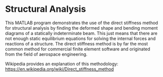# Structural Analysis

This MATLAB program demonstrates the use of the direct stiffness method for structural analysis by finding the deformed shape and bending moment diagrams of a statically indeterminate beam. This just means that there are not enough static equilibrium equations for solving the internal forces and reactions of a structure. 
The direct stiffness method is by far the most common method for commercial finite element software and originated from the field of aerospace engineering. 

Wikipedia provides an explanation of this methodology: https://en.wikipedia.org/wiki/Direct_stiffness_method
